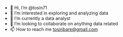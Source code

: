 - 👋 Hi, I’m @tosin71
- 👀 I’m interested in exploring and analyzing data
- 🌱 I’m currently a data analyst
- 💞️ I’m looking to collaborate on anything data related
- 📫 How to reach me tosinbare@gmail.com

<!---
tosin71/tosin71 is a ✨ special ✨ repository because its `README.md` (this file) appears on your GitHub profile.
You can click the Preview link to take a look at your changes.
--->
